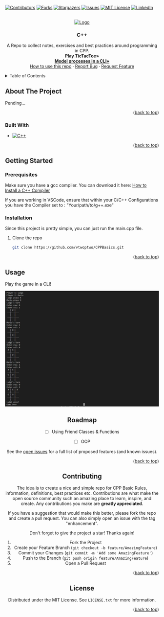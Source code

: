 
<!-- PROJECT SHIELDS -->

[![Contributors][contributors-shield]][contributors-url]
[![Forks][forks-shield]][forks-url]
[![Stargazers][stars-shield]][stars-url]
[![Issues][issues-shield]][issues-url]
[![MIT License][license-shield]][license-url]
[![LinkedIn][linkedin-shield]][linkedin-url]



<!-- PROJECT LOGO -->
<br />
<div align="center">
  <a href="https://github.com/vtwoptwo/CPPBasics">
    <img src="/images/Cpp_logo.png.jpeg" alt="Logo" width="200" height="200">
  </a>

<h3 align="center">C++</h3>


  <p align="center">
    A Repo to collect notes, exercises and best practices around programming in CPP. 
    <br />
    <a href="https://github.com/vtwoptwo/CPPBasics/tree/main/TicTacToe"><strong>Play TicTacToe»</strong></a>
    <br />
    <a href="https://github.com/vtwoptwo/CPPBasics/tree/main/basics/Group%20Projects"><strong>Model processes in a CLI»</strong></a>
    <br />
    <a href=#usage>How to use this repo</a>
    ·
    <a href="https://github.com/vtwoptwo/CPPBasics/issues">Report Bug</a>
    ·
    <a href="https://github.com/vtwoptwo/CPPBasics/issues">Request Feature</a>
  </p>
</div>



<!-- TABLE OF CONTENTS -->
<details>
  <summary>Table of Contents</summary>
  <ol>
    <li>
      <a href="#about-the-project">About The Project</a>
      <ul>
        <li><a href="#built-with">Built With</a></li>
      </ul>
    </li>
    <li>
      <a href="#getting-started">Getting Started</a>
      <ul>
        <li><a href="#prerequisites">Prerequisites</a></li>
        <li><a href="#installation">Installation</a></li>
      </ul>
    </li>
    <li><a href="#usage">Usage</a></li>
    <li><a href="#roadmap">Roadmap</a></li>
    <li><a href="#contributing">Contributing</a></li>
    <li><a href="#license">License</a></li>
    <li><a href="#contact">Contact</a></li>
    <li><a href="#acknowledgments">Acknowledgments</a></li>
  </ol>
</details>



<!-- ABOUT THE PROJECT -->
## About The Project

Pending...

<p align="right">(<a href="#readme-top">back to top</a>)</p>



### Built With
* [![C++][C++]][CPP-url]



<p align="right">(<a href="#readme-top">back to top</a>)</p>



<!-- GETTING STARTED -->
## Getting Started



### Prerequisites

Make sure you have a gcc compiler. 
You can download it here:  [How to Install a C++ Compiler](https://dev.to/gamegods3/how-to-install-gcc-in-windows-10-the-easier-way-422j)

If you are working in VSCode, ensure that within your C/C++ Configurations you have the Compiler set to : "Your/path/to/g++.exe"

### Installation
Since this project is pretty simple, you can just run the main.cpp file. 


1. Clone the repo
   ```sh
   git clone https://github.com/vtwoptwo/CPPBasics.git
   ```


<p align="right">(<a href="#readme-top">back to top</a>)</p>







<!-- USAGE EXAMPLES -->





## Usage

Play the game in a CLI!

<div align="center">
  <a href="https://github.com/vtwoptwo/CPPBasics/blob/main/images/TicTacToe_CLI_Demo.JPG">
    <img src="https://github.com/vtwoptwo/CPPBasics/blob/main/images/TicTacToe_CLI_Demo.JPG">
  </a>



<!-- ROADMAP -->
## Roadmap

- [ ] Using Friend Classes & Functions
- [ ] OOP
 


See the [open issues](https://github.com/vtwoptwo/CPPBasics/issues) for a full list of proposed features (and known issues).

<p align="right">(<a href="#readme-top">back to top</a>)</p>



<!-- CONTRIBUTING -->
## Contributing

The idea is to create a nice and simple repo for CPP Basic Rules, information, definitions, best practices etc. Contributions are what make the open source community such an amazing place to learn, inspire, and create. Any contributions you make are **greatly appreciated**.



If you have a suggestion that would make this better, please fork the repo and create a pull request. You can also simply open an issue with the tag "enhancement".

Don't forget to give the project a star! Thanks again!

1. Fork the Project
2. Create your Feature Branch (`git checkout -b feature/AmazingFeature`)
3. Commit your Changes (`git commit -m 'Add some AmazingFeature'`)
4. Push to the Branch (`git push origin feature/AmazingFeature`)
5. Open a Pull Request

<p align="right">(<a href="#readme-top">back to top</a>)</p>



<!-- LICENSE -->
## License

Distributed under the MIT License. See `LICENSE.txt` for more information.

<p align="right">(<a href="#readme-top">back to top</a>)</p>


<!-- MARKDOWN LINKS & IMAGES -->
<!-- https://www.markdownguide.org/basic-syntax/#reference-style-links -->
[contributors-shield]: https://img.shields.io/github/contributors/vtwoptwo/CPPBasics.svg?style=for-the-badge
[contributors-url]: https://github.com/vtwoptwo/CPPBasics/graphs/contributors
[forks-shield]: https://img.shields.io/github/forks/vtwoptwo/CPPBasics.svg?style=for-the-badge
[forks-url]: https://github.com/vtwoptwo/CPPBasics/network/members
[stars-shield]: https://img.shields.io/github/stars/vtwoptwo/CPPBasics.svg?style=for-the-badge
[stars-url]: https://github.com/vtwoptwo/CPPBasics/stargazers
[issues-shield]: https://img.shields.io/github/issues/vtwoptwo/CPPBasics.svg?style=for-the-badge
[issues-url]: https://github.com/vtwoptwo/CPPBasics/issues
[license-shield]: https://img.shields.io/github/license/vtwoptwo/CPPBasics.svg?style=for-the-badge
[license-url]: https://github.com/vtwoptwo/CPPBasics/blob/master/LICENSE.txt
[linkedin-shield]: https://img.shields.io/badge/-LinkedIn-black.svg?style=for-the-badge&logo=linkedin&colorB=555
[linkedin-url]: https://www.linkedin.com/in/vera-prohaska-31734b1b5/
[Next.js]: https://img.shields.io/badge/next.js-000000?style=for-the-badge&logo=nextdotjs&logoColor=white
[Next-url]: https://nextjs.org/
[React.js]: https://img.shields.io/badge/React-20232A?style=for-the-badge&logo=react&logoColor=61DAFB
[React-url]: https://reactjs.org/
[Vue.js]: https://img.shields.io/badge/Vue.js-35495E?style=for-the-badge&logo=vuedotjs&logoColor=4FC08D
[Vue-url]: https://vuejs.org/
[Angular.io]: https://img.shields.io/badge/Angular-DD0031?style=for-the-badge&logo=angular&logoColor=white
[Angular-url]: https://angular.io/
[Svelte.dev]: https://img.shields.io/badge/Svelte-4A4A55?style=for-the-badge&logo=svelte&logoColor=FF3E00
[Svelte-url]: https://svelte.dev/
[Laravel.com]: https://img.shields.io/badge/Laravel-FF2D20?style=for-the-badge&logo=laravel&logoColor=white
[Laravel-url]: https://laravel.com
[Bootstrap.com]: https://img.shields.io/badge/Bootstrap-563D7C?style=for-the-badge&logo=bootstrap&logoColor=white
[Bootstrap-url]: https://getbootstrap.com
[JQuery.com]: https://img.shields.io/badge/jQuery-0769AD?style=for-the-badge&logo=jquery&logoColor=white
[JQuery-url]: https://jquery.com 
[CPP-url]: https://cplusplus.com/
[C++]: https://img.shields.io/badge/C++-blue
